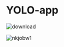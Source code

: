 # YOLO-app


![download](https://user-images.githubusercontent.com/99510125/190127149-52058eba-5dfa-4403-acc9-b5148b7cad02.png)





![nkjobw1](https://user-images.githubusercontent.com/99510125/190127160-2bfe3eb7-1ed8-4477-93b6-9bc01876d96a.png)
